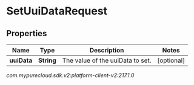 # SetUuiDataRequest


## Properties

| Name | Type | Description | Notes |
| ------------ | ------------- | ------------- | ------------- |
| **uuiData** | **String** | The value of the uuiData to set. |  [optional] |




_com.mypurecloud.sdk.v2:platform-client-v2:217.1.0_
